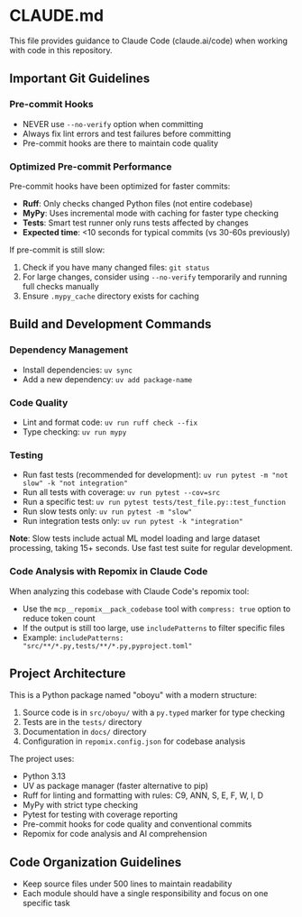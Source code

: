 # CLAUDE.md

This file provides guidance to Claude Code (claude.ai/code) when working with code in this repository.

## Important Git Guidelines

### Pre-commit Hooks
- NEVER use `--no-verify` option when committing
- Always fix lint errors and test failures before committing
- Pre-commit hooks are there to maintain code quality

### Optimized Pre-commit Performance
Pre-commit hooks have been optimized for faster commits:
- **Ruff**: Only checks changed Python files (not entire codebase)
- **MyPy**: Uses incremental mode with caching for faster type checking
- **Tests**: Smart test runner only runs tests affected by changes
- **Expected time**: <10 seconds for typical commits (vs 30-60s previously)

If pre-commit is still slow:
1. Check if you have many changed files: `git status`
2. For large changes, consider using `--no-verify` temporarily and running full checks manually
3. Ensure `.mypy_cache` directory exists for caching

## Build and Development Commands

### Dependency Management
- Install dependencies: `uv sync`
- Add a new dependency: `uv add package-name`

### Code Quality
- Lint and format code: `uv run ruff check --fix`
- Type checking: `uv run mypy`

### Testing
- Run fast tests (recommended for development): `uv run pytest -m "not slow" -k "not integration"`
- Run all tests with coverage: `uv run pytest --cov=src`
- Run a specific test: `uv run pytest tests/test_file.py::test_function`
- Run slow tests only: `uv run pytest -m "slow"`
- Run integration tests only: `uv run pytest -k "integration"`

**Note**: Slow tests include actual ML model loading and large dataset processing, taking 15+ seconds. Use fast test suite for regular development.

### Code Analysis with Repomix in Claude Code
When analyzing this codebase with Claude Code's repomix tool:
- Use the `mcp__repomix__pack_codebase` tool with `compress: true` option to reduce token count
- If the output is still too large, use `includePatterns` to filter specific files
- Example: `includePatterns: "src/**/*.py,tests/**/*.py,pyproject.toml"`

## Project Architecture

This is a Python package named "oboyu" with a modern structure:

1. Source code is in `src/oboyu/` with a `py.typed` marker for type checking
2. Tests are in the `tests/` directory
3. Documentation in `docs/` directory
4. Configuration in `repomix.config.json` for codebase analysis

The project uses:
- Python 3.13
- UV as package manager (faster alternative to pip)
- Ruff for linting and formatting with rules: C9, ANN, S, E, F, W, I, D
- MyPy with strict type checking
- Pytest for testing with coverage reporting
- Pre-commit hooks for code quality and conventional commits
- Repomix for code analysis and AI comprehension

## Code Organization Guidelines
- Keep source files under 500 lines to maintain readability
- Each module should have a single responsibility and focus on one specific task